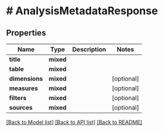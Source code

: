 # # AnalysisMetadataResponse

## Properties

Name | Type | Description | Notes
------------ | ------------- | ------------- | -------------
**title** | **mixed** |  |
**table** | **mixed** |  |
**dimensions** | **mixed** |  | [optional]
**measures** | **mixed** |  | [optional]
**filters** | **mixed** |  | [optional]
**sources** | **mixed** |  | [optional]

[[Back to Model list]](../../README.md#models) [[Back to API list]](../../README.md#endpoints) [[Back to README]](../../README.md)
